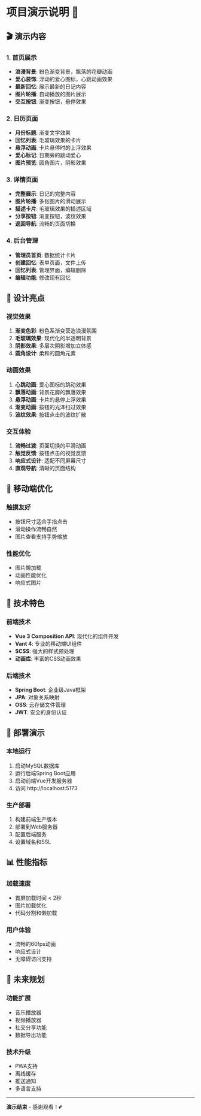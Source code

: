 # 项目演示说明 📱

## 🎬 演示内容

### 1. 首页展示
- **浪漫背景**: 粉色渐变背景，飘落的花瓣动画
- **爱心装饰**: 浮动的爱心图标，心跳动画效果
- **最新回忆**: 展示最新的日记内容
- **图片轮播**: 自动播放的图片展示
- **交互按钮**: 渐变按钮，悬停效果

### 2. 日历页面
- **月份标题**: 渐变文字效果
- **回忆列表**: 毛玻璃效果的卡片
- **悬浮动画**: 卡片悬停时的上浮效果
- **爱心标记**: 日期旁的跳动爱心
- **图片预览**: 圆角图片，阴影效果

### 3. 详情页面
- **完整展示**: 日记的完整内容
- **图片轮播**: 多张图片的滑动展示
- **描述卡片**: 毛玻璃效果的描述区域
- **分享按钮**: 渐变按钮，波纹效果
- **返回导航**: 流畅的页面切换

### 4. 后台管理
- **管理员首页**: 数据统计卡片
- **创建回忆**: 表单页面，文件上传
- **回忆列表**: 管理界面，编辑删除
- **编辑功能**: 修改现有回忆

## 🎨 设计亮点

### 视觉效果
1. **渐变色彩**: 粉色系渐变营造浪漫氛围
2. **毛玻璃效果**: 现代化的半透明背景
3. **阴影效果**: 多层次阴影增加立体感
4. **圆角设计**: 柔和的圆角元素

### 动画效果
1. **心跳动画**: 爱心图标的跳动效果
2. **飘落动画**: 背景花瓣的飘落效果
3. **悬浮动画**: 卡片的悬停上浮效果
4. **渐变动画**: 按钮的光泽扫过效果
5. **波纹效果**: 按钮点击的波纹扩散

### 交互体验
1. **流畅过渡**: 页面切换的平滑动画
2. **触觉反馈**: 按钮点击的视觉反馈
3. **响应式设计**: 适配不同屏幕尺寸
4. **直观导航**: 清晰的页面结构

## 📱 移动端优化

### 触摸友好
- 按钮尺寸适合手指点击
- 滑动操作流畅自然
- 图片查看支持手势缩放

### 性能优化
- 图片懒加载
- 动画性能优化
- 响应式图片

## 🎯 技术特色

### 前端技术
- **Vue 3 Composition API**: 现代化的组件开发
- **Vant 4**: 专业的移动端UI组件
- **SCSS**: 强大的样式预处理
- **动画库**: 丰富的CSS动画效果

### 后端技术
- **Spring Boot**: 企业级Java框架
- **JPA**: 对象关系映射
- **OSS**: 云存储文件管理
- **JWT**: 安全的身份认证

## 🚀 部署演示

### 本地运行
1. 启动MySQL数据库
2. 运行后端Spring Boot应用
3. 启动前端Vue开发服务器
4. 访问 http://localhost:5173

### 生产部署
1. 构建前端生产版本
2. 部署到Web服务器
3. 配置后端服务
4. 设置域名和SSL

## 📊 性能指标

### 加载速度
- 首屏加载时间 < 2秒
- 图片加载优化
- 代码分割和懒加载

### 用户体验
- 流畅的60fps动画
- 响应式设计
- 无障碍访问支持

## 🔮 未来规划

### 功能扩展
- 音乐播放器
- 视频播放器
- 社交分享功能
- 数据导出功能

### 技术升级
- PWA支持
- 离线缓存
- 推送通知
- 多语言支持

---

**演示结束** - 感谢观看！💕 
